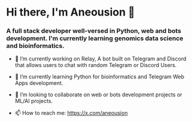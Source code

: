 # Hi there, I'm Aneousion 👋

### A full stack developer well-versed in Python, web and bots development. I'm currently learning genomics data science and bioinformatics.

- 🔭 I’m currently working on Relay, A bot built on Telegram and Discord that allows users to chat with random Telegram or Discord Users.

  
- 🌱 I’m currently learning Python for bioinformatics and Telegram Web Apps development.
  
- 👯 I’m looking to collaborate on web or bots development projects or ML/AI projects.
  
- 📫 How to reach me: https://x.com/aneousion

